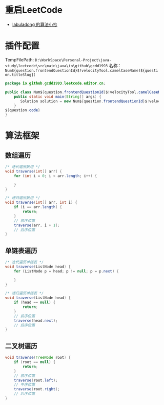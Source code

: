 # 重启LeetCode

- [labuladong 的算法小抄](https://labuladong.gitee.io/algo/)


# 插件配置
TempFilePath: `D:\WorkSpace\Personal-Project\java-study\leetcode\src\main\java\io\github\gcdd1993`
名称：`Num${question.frontendQuestionId}$!velocityTool.camelCaseName(${question.titleSlug})`

```java
package io.github.gcdd1993.leetcode.editor.cn;

public class Num${question.frontendQuestionId}$!velocityTool.camelCaseName(${question.titleSlug}){
    public static void main(String[] args) {
       Solution solution = new Num${question.frontendQuestionId}$!velocityTool.camelCaseName(${question.titleSlug})().new Solution();
    }
${question.code}
}
```

# 算法框架

## 数组遍历

```java
/* 迭代遍历数组 */
void traverse(int[] arr) {
    for (int i = 0; i < arr.length; i++) {

    }
}

/* 递归遍历数组 */
void traverse(int[] arr, int i) {
    if (i == arr.length) {
        return;
    }
    // 前序位置
    traverse(arr, i + 1);
    // 后序位置
}
```

## 单链表遍历

```java
/* 迭代遍历单链表 */
void traverse(ListNode head) {
    for (ListNode p = head; p != null; p = p.next) {

    }
}

/* 递归遍历单链表 */
void traverse(ListNode head) {
    if (head == null) {
        return;
    }
    // 前序位置
    traverse(head.next);
    // 后序位置
}
```

## 二叉树遍历

```java
void traverse(TreeNode root) {
    if (root == null) {
        return;
    }
    // 前序位置
    traverse(root.left);
    // 中序位置
    traverse(root.right);
    // 后序位置
}
```

